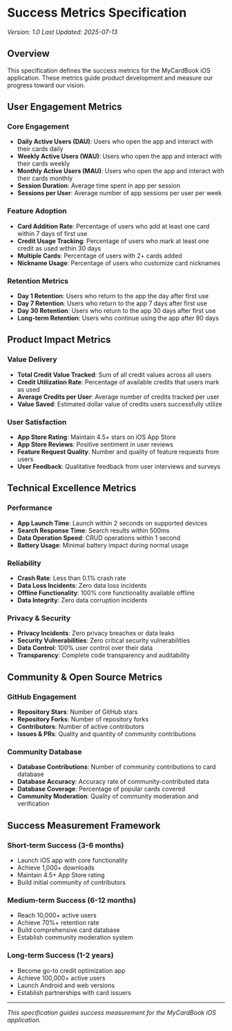 # Success Metrics Specification

*Version: 1.0*
*Last Updated: 2025-07-13*

## Overview

This specification defines the success metrics for the MyCardBook iOS application. These metrics guide product development and measure our progress toward our vision.

## User Engagement Metrics

### Core Engagement
- **Daily Active Users (DAU)**: Users who open the app and interact with their cards daily
- **Weekly Active Users (WAU)**: Users who open the app and interact with their cards weekly
- **Monthly Active Users (MAU)**: Users who open the app and interact with their cards monthly
- **Session Duration**: Average time spent in app per session
- **Sessions per User**: Average number of app sessions per user per week

### Feature Adoption
- **Card Addition Rate**: Percentage of users who add at least one card within 7 days of first use
- **Credit Usage Tracking**: Percentage of users who mark at least one credit as used within 30 days
- **Multiple Cards**: Percentage of users with 2+ cards added
- **Nickname Usage**: Percentage of users who customize card nicknames

### Retention Metrics
- **Day 1 Retention**: Users who return to the app the day after first use
- **Day 7 Retention**: Users who return to the app 7 days after first use
- **Day 30 Retention**: Users who return to the app 30 days after first use
- **Long-term Retention**: Users who continue using the app after 90 days

## Product Impact Metrics

### Value Delivery
- **Total Credit Value Tracked**: Sum of all credit values across all users
- **Credit Utilization Rate**: Percentage of available credits that users mark as used
- **Average Credits per User**: Average number of credits tracked per user
- **Value Saved**: Estimated dollar value of credits users successfully utilize

### User Satisfaction
- **App Store Rating**: Maintain 4.5+ stars on iOS App Store
- **App Store Reviews**: Positive sentiment in user reviews
- **Feature Request Quality**: Number and quality of feature requests from users
- **User Feedback**: Qualitative feedback from user interviews and surveys

## Technical Excellence Metrics

### Performance
- **App Launch Time**: Launch within 2 seconds on supported devices
- **Search Response Time**: Search results within 500ms
- **Data Operation Speed**: CRUD operations within 1 second
- **Battery Usage**: Minimal battery impact during normal usage

### Reliability
- **Crash Rate**: Less than 0.1% crash rate
- **Data Loss Incidents**: Zero data loss incidents
- **Offline Functionality**: 100% core functionality available offline
- **Data Integrity**: Zero data corruption incidents

### Privacy & Security
- **Privacy Incidents**: Zero privacy breaches or data leaks
- **Security Vulnerabilities**: Zero critical security vulnerabilities
- **Data Control**: 100% user control over their data
- **Transparency**: Complete code transparency and auditability

## Community & Open Source Metrics

### GitHub Engagement
- **Repository Stars**: Number of GitHub stars
- **Repository Forks**: Number of repository forks
- **Contributors**: Number of active contributors
- **Issues & PRs**: Quality and quantity of community contributions

### Community Database
- **Database Contributions**: Number of community contributions to card database
- **Database Accuracy**: Accuracy rate of community-contributed data
- **Database Coverage**: Percentage of popular cards covered
- **Community Moderation**: Quality of community moderation and verification

## Success Measurement Framework

### Short-term Success (3-6 months)
- Launch iOS app with core functionality
- Achieve 1,000+ downloads
- Maintain 4.5+ App Store rating
- Build initial community of contributors

### Medium-term Success (6-12 months)
- Reach 10,000+ active users
- Achieve 70%+ retention rate
- Build comprehensive card database
- Establish community moderation system

### Long-term Success (1-2 years)
- Become go-to credit optimization app
- Achieve 100,000+ active users
- Launch Android and web versions
- Establish partnerships with card issuers

---

*This specification guides success measurement for the MyCardBook iOS application.* 
